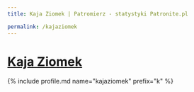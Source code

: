 ```yaml
---
title: Kaja Ziomek | Patromierz - statystyki Patronite.pl

permalink: /kajaziomek
---
```


# [Kaja Ziomek](https://patronite.pl/kajaziomek)

{% include profile.md name="kajaziomek" prefix="k" %}
